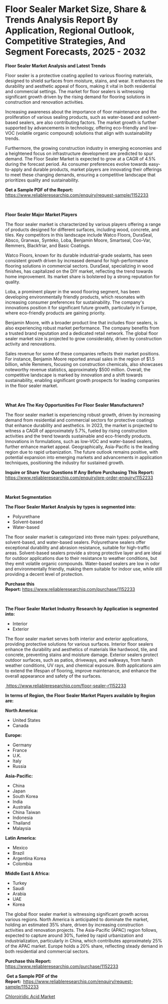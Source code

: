 <p><h1>Floor Sealer Market Size, Share & Trends Analysis Report By Application, Regional Outlook, Competitive Strategies, And Segment Forecasts, 2025 - 2032</h1></p><p><strong>Floor Sealer Market Analysis and Latest Trends</strong></p>
<p><p>Floor sealer is a protective coating applied to various flooring materials, designed to shield surfaces from moisture, stains, and wear. It enhances the durability and aesthetic appeal of floors, making it vital in both residential and commercial settings. The market for floor sealers is witnessing significant growth driven by the rising demand for flooring solutions in construction and renovation activities. </p><p>Increasing awareness about the importance of floor maintenance and the proliferation of various sealing products, such as water-based and solvent-based sealers, are also contributing factors. The market growth is further supported by advancements in technology, offering eco-friendly and low-VOC (volatile organic compound) solutions that align with sustainability trends. </p><p>Furthermore, the growing construction industry in emerging economies and a heightened focus on infrastructure development are predicted to spur demand. The Floor Sealer Market is expected to grow at a CAGR of 4.5% during the forecast period. As consumer preferences evolve towards easy-to-apply and durable products, market players are innovating their offerings to meet these changing demands, ensuring a competitive landscape that prioritizes quality and sustainability.</p></p>
<p><strong>Get a Sample PDF of the Report:&nbsp;</strong> <a href="https://www.reliableresearchiq.com/enquiry/request-sample/1152233?utm_campaign=2285&utm_medium=2&utm_source=Github&utm_content=ia&utm_term=31032025&utm_id=floor-sealer">https://www.reliableresearchiq.com/enquiry/request-sample/1152233</a></p>
<p>&nbsp;</p>
<p><strong>Floor Sealer Major Market Players</strong></p>
<p><p>The floor sealer market is characterized by various players offering a range of products designed for different surfaces, including wood, concrete, and tiles. Key competitors in this landscape include Watco Floors, DuraSeal, Absco, Granwax, Synteko, Loba, Benjamin Moore, Smartseal, Coo-Var, Remmers, Blackfriar, and Basic Coatings.</p><p>Watco Floors, known for its durable industrial-grade sealants, has seen consistent growth driven by increased demand for high-performance flooring solutions in commercial sectors. DuraSeal, specializing in wood finishes, has capitalized on the DIY market, reflecting the trend towards home improvement. Its market share is bolstered by a strong reputation for quality.</p><p>Loba, a prominent player in the wood flooring segment, has been developing environmentally friendly products, which resonates with increasing consumer preferences for sustainability. The company's innovations position it for significant future growth, particularly in Europe, where eco-friendly products are gaining priority.</p><p>Benjamin Moore, with a broader product line that includes floor sealers, is also experiencing robust market performance. The company benefits from a trusted brand reputation and a dedicated retail network. The global floor sealer market size is projected to grow considerably, driven by construction activity and renovations.</p><p>Sales revenue for some of these companies reflects their market positions. For instance, Benjamin Moore reported annual sales in the region of $1.5 billion, while Remmers, focusing on construction chemicals, also showcases noteworthy revenue statistics, approximately $500 million. Overall, the competitive landscape is marked by innovation and a shift towards sustainability, enabling significant growth prospects for leading companies in the floor sealer market.</p></p>
<p>&nbsp;</p>
<p><strong>What Are The Key Opportunities For Floor Sealer Manufacturers?</strong></p>
<p><p>The floor sealer market is experiencing robust growth, driven by increasing demand from residential and commercial sectors for protective coatings that enhance durability and aesthetics. In 2023, the market is projected to witness a CAGR of approximately 5.7%, fueled by rising construction activities and the trend towards sustainable and eco-friendly products. Innovations in formulations, such as low-VOC and water-based sealers, further enhance market appeal. Geographically, Asia-Pacific is the leading region due to rapid urbanization. The future outlook remains positive, with potential expansion into emerging markets and advancements in application techniques, positioning the industry for sustained growth.</p></p>
<p><strong>Inquire or Share Your Questions If Any Before Purchasing This Report:</strong> <a href="https://www.reliableresearchiq.com/enquiry/pre-order-enquiry/1152233?utm_campaign=2285&utm_medium=2&utm_source=Github&utm_content=ia&utm_term=31032025&utm_id=floor-sealer">https://www.reliableresearchiq.com/enquiry/pre-order-enquiry/1152233</a></p>
<p>&nbsp;</p>
<p><strong>Market Segmentation</strong></p>
<p><strong>The Floor Sealer Market Analysis by types is segmented into:</strong></p>
<p><ul><li>Polyurethane</li><li>Solvent-based</li><li>Water-based</li></ul></p>
<p><p>The floor sealer market is categorized into three main types: polyurethane, solvent-based, and water-based sealers. Polyurethane sealers offer exceptional durability and abrasion resistance, suitable for high-traffic areas. Solvent-based sealers provide a strong protective layer and are ideal for outdoor applications due to their resistance to weather conditions, but they emit volatile organic compounds. Water-based sealers are low in odor and environmentally friendly, making them suitable for indoor use, while still providing a decent level of protection.</p></p>
<p><strong>Purchase this Report:&nbsp;</strong><a href="https://www.reliableresearchiq.com/purchase/1152233?utm_campaign=2285&utm_medium=2&utm_source=Github&utm_content=ia&utm_term=31032025&utm_id=floor-sealer">https://www.reliableresearchiq.com/purchase/1152233</a></p>
<p>&nbsp;</p>
<p><strong>The Floor Sealer Market Industry Research by Application is segmented into:</strong></p>
<p><ul><li>Interior</li><li>Exterior</li></ul></p>
<p><p>The floor sealer market serves both interior and exterior applications, providing protective solutions for various surfaces. Interior floor sealers enhance the durability and aesthetics of materials like hardwood, tile, and concrete, preventing stains and moisture damage. Exterior sealers protect outdoor surfaces, such as patios, driveways, and walkways, from harsh weather conditions, UV rays, and chemical exposure. Both applications aim to extend the lifespan of flooring, improve maintenance, and enhance the overall appearance and safety of the surfaces.</p></p>
<p><a href="https://www.reliableresearchiq.com/floor-sealer-r1152233?utm_campaign=2285&utm_medium=2&utm_source=Github&utm_content=ia&utm_term=31032025&utm_id=floor-sealer">&nbsp;https://www.reliableresearchiq.com/floor-sealer-r1152233</a></p>
<p><strong>In terms of Region, the Floor Sealer Market Players available by Region are:</strong></p>
<p>
    <p> <strong> North America: </strong>
        <ul>
            <li>United States</li>
            <li>Canada</li>
        </ul>
        </p> 
    <p> <strong> Europe: </strong>
        <ul>
            <li>Germany</li>
            <li>France</li>
            <li>U.K.</li>
            <li>Italy</li>
            <li>Russia</li>
        </ul>
        </p> 
    <p> <strong> Asia-Pacific: </strong>
        <ul>
            <li>China</li>
            <li>Japan</li>
            <li>South Korea</li>
            <li>India</li>
            <li>Australia</li>
            <li>China Taiwan</li>
            <li>Indonesia</li>
            <li>Thailand</li>
            <li>Malaysia</li>
        </ul>
        </p> 
    <p> <strong> Latin America: </strong>
        <ul>
            <li>Mexico</li>
            <li>Brazil</li>
            <li>Argentina Korea</li>
            <li>Colombia</li>
        </ul>
        </p> 
    <p> <strong> Middle East & Africa: </strong>
        <ul>
            <li>Turkey</li>
            <li>Saudi</li>
            <li>Arabia</li>
            <li>UAE</li>
            <li>Korea</li>
        </ul>
    </p>
    </p>
<p><p>The global floor sealer market is witnessing significant growth across various regions. North America is anticipated to dominate the market, holding an estimated 35% share, driven by increasing construction activities and renovation projects. The Asia-Pacific (APAC) region follows, expected to capture around 30%, fueled by rapid urbanization and industrialization, particularly in China, which contributes approximately 25% of the APAC market. Europe holds a 20% share, reflecting steady demand in both residential and commercial sectors.</p></p>
<p><strong>Purchase this Report: </strong><a href="https://www.reliableresearchiq.com/purchase/1152233?utm_campaign=2285&utm_medium=2&utm_source=Github&utm_content=ia&utm_term=31032025&utm_id=floor-sealer">https://www.reliableresearchiq.com/purchase/1152233</a></p>
<p>&nbsp;<strong>Get a Sample PDF of the Report:&nbsp;&nbsp;</strong><a href="https://www.reliableresearchiq.com/enquiry/request-sample/1152233?utm_campaign=2285&utm_medium=2&utm_source=Github&utm_content=ia&utm_term=31032025&utm_id=floor-sealer">https://www.reliableresearchiq.com/enquiry/request-sample/1152233</a></p>
<p><strong></strong></p>
<p><p><a href="https://github.com/ygfu6u/Market-Research-Report-List-2/blob/main/chloroiridic-acid-market.md?utm_campaign=2285&utm_medium=2&utm_source=Github&utm_content=ia&utm_term=31032025&utm_id=floor-sealer">Chloroiridic Acid Market</a></p></p>